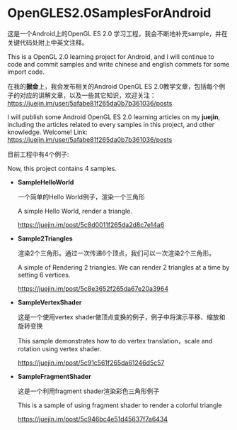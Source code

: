 # OpenGLES2.0SamplesForAndroid



这是一个Android上的OpenGL ES 2.0 学习工程，我会不断地补充sample，并在关键代码处附上中英文注释。

This is a OpenGL 2.0 learning project for Android, and I will continue to code and commit samples and write chinese and english commets for some import code.



在我的**掘金**上，我会发布相关的Android OpenGL ES 2.0教学文章，包括每个例子的对应的讲解文章，以及一些其它知识，欢迎关注：https://juejin.im/user/5afabe81f265da0b7b361036/posts

I will publish some Android OpenGL ES 2.0 learning articles on my **juejin**, including the articles related to every samples in this project, and other knowledge.  Welcome! Link: https://juejin.im/user/5afabe81f265da0b7b361036/posts




目前工程中有4个例子:

Now, this project contains 4 samples.



- **SampleHelloWorld**

  一个简单的Hello World例子，渲染一个三角形

  A simple Hello World, render a triangle.

  https://juejin.im/post/5c8d0011f265da2d8c7e14a6



- **Sample2Triangles**

  渲染2个三角形。通过一次传递6个顶点，我们可以一次渲染2个三角形。

  A simple of Rendering 2 triangles. We can render 2 triangles at a time by setting 6 vertices.

  https://juejin.im/post/5c8e3652f265da67e20a3964



- **SampleVertexShader**

  这是一个使用vertex shader做顶点变换的例子，例子中将演示平移、缩放和旋转变换

  This sample demonstrates how to do vertex translation，scale and rotation using vertex shader.

  https://juejin.im/post/5c91c561f265da61246d5c57



- **SampleFragmentShader**

  这是一个利用fragment shader渲染彩色三角形例子

  This is a sample of using fragment shader to render a colorful triangle
  
  https://juejin.im/post/5c946bc4e51d45637f7a6434
